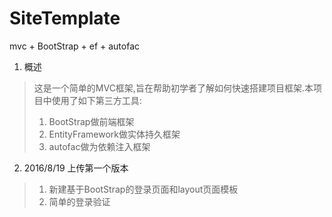 # SiteTemplate
mvc + BootStrap + ef + autofac
 

1. 概述
> 这是一个简单的MVC框架,旨在帮助初学者了解如何快速搭建项目框架.本项目中使用了如下第三方工具:
>
> 1. BootStrap做前端框架
> 2. EntityFramework做实体持久框架
> 3. autofac做为依赖注入框架

2. 2016/8/19 上传第一个版本
> 1. 新建基于BootStrap的登录页面和layout页面模板
> 2. 简单的登录验证
